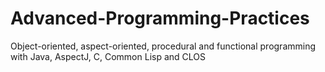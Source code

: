 # Advanced-Programming-Practices
Object-oriented, aspect-oriented, procedural and functional programming with Java, AspectJ, C, Common Lisp and CLOS
